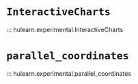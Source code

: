 # `InteractiveCharts`

::: hulearn.experimental.InteractiveCharts

# `parallel_coordinates`

::: hulearn.experimental.parallel_coordinates
